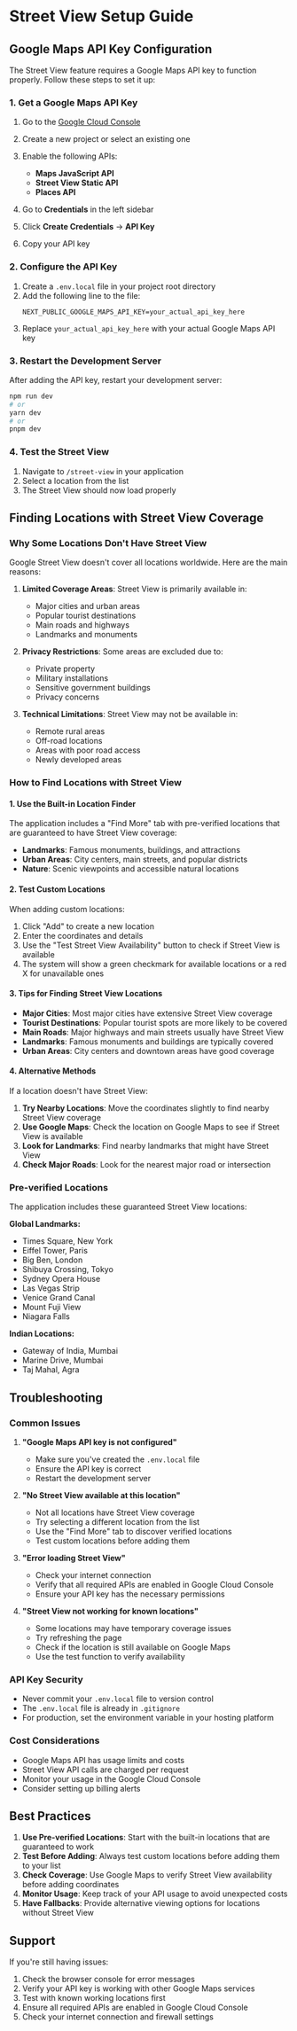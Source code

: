 # Street View Setup Guide

## Google Maps API Key Configuration

The Street View feature requires a Google Maps API key to function properly. Follow these steps to set it up:

### 1. Get a Google Maps API Key

1. Go to the [Google Cloud Console](https://console.cloud.google.com/)
2. Create a new project or select an existing one
3. Enable the following APIs:
   - **Maps JavaScript API**
   - **Street View Static API**
   - **Places API**

4. Go to **Credentials** in the left sidebar
5. Click **Create Credentials** → **API Key**
6. Copy your API key

### 2. Configure the API Key

1. Create a `.env.local` file in your project root directory
2. Add the following line to the file:
   ```
   NEXT_PUBLIC_GOOGLE_MAPS_API_KEY=your_actual_api_key_here
   ```
3. Replace `your_actual_api_key_here` with your actual Google Maps API key

### 3. Restart the Development Server

After adding the API key, restart your development server:
```bash
npm run dev
# or
yarn dev
# or
pnpm dev
```

### 4. Test the Street View

1. Navigate to `/street-view` in your application
2. Select a location from the list
3. The Street View should now load properly

## Finding Locations with Street View Coverage

### Why Some Locations Don't Have Street View

Google Street View doesn't cover all locations worldwide. Here are the main reasons:

1. **Limited Coverage Areas**: Street View is primarily available in:
   - Major cities and urban areas
   - Popular tourist destinations
   - Main roads and highways
   - Landmarks and monuments

2. **Privacy Restrictions**: Some areas are excluded due to:
   - Private property
   - Military installations
   - Sensitive government buildings
   - Privacy concerns

3. **Technical Limitations**: Street View may not be available in:
   - Remote rural areas
   - Off-road locations
   - Areas with poor road access
   - Newly developed areas

### How to Find Locations with Street View

#### 1. Use the Built-in Location Finder

The application includes a "Find More" tab with pre-verified locations that are guaranteed to have Street View coverage:

- **Landmarks**: Famous monuments, buildings, and attractions
- **Urban Areas**: City centers, main streets, and popular districts
- **Nature**: Scenic viewpoints and accessible natural locations

#### 2. Test Custom Locations

When adding custom locations:

1. Click "Add" to create a new location
2. Enter the coordinates and details
3. Use the "Test Street View Availability" button to check if Street View is available
4. The system will show a green checkmark for available locations or a red X for unavailable ones

#### 3. Tips for Finding Street View Locations

- **Major Cities**: Most major cities have extensive Street View coverage
- **Tourist Destinations**: Popular tourist spots are more likely to be covered
- **Main Roads**: Major highways and main streets usually have Street View
- **Landmarks**: Famous monuments and buildings are typically covered
- **Urban Areas**: City centers and downtown areas have good coverage

#### 4. Alternative Methods

If a location doesn't have Street View:

1. **Try Nearby Locations**: Move the coordinates slightly to find nearby Street View coverage
2. **Use Google Maps**: Check the location on Google Maps to see if Street View is available
3. **Look for Landmarks**: Find nearby landmarks that might have Street View
4. **Check Major Roads**: Look for the nearest major road or intersection

### Pre-verified Locations

The application includes these guaranteed Street View locations:

**Global Landmarks:**
- Times Square, New York
- Eiffel Tower, Paris
- Big Ben, London
- Shibuya Crossing, Tokyo
- Sydney Opera House
- Las Vegas Strip
- Venice Grand Canal
- Mount Fuji View
- Niagara Falls

**Indian Locations:**
- Gateway of India, Mumbai
- Marine Drive, Mumbai
- Taj Mahal, Agra

## Troubleshooting

### Common Issues

1. **"Google Maps API key is not configured"**
   - Make sure you've created the `.env.local` file
   - Ensure the API key is correct
   - Restart the development server

2. **"No Street View available at this location"**
   - Not all locations have Street View coverage
   - Try selecting a different location from the list
   - Use the "Find More" tab to discover verified locations
   - Test custom locations before adding them

3. **"Error loading Street View"**
   - Check your internet connection
   - Verify that all required APIs are enabled in Google Cloud Console
   - Ensure your API key has the necessary permissions

4. **"Street View not working for known locations"**
   - Some locations may have temporary coverage issues
   - Try refreshing the page
   - Check if the location is still available on Google Maps
   - Use the test function to verify availability

### API Key Security

- Never commit your `.env.local` file to version control
- The `.env.local` file is already in `.gitignore`
- For production, set the environment variable in your hosting platform

### Cost Considerations

- Google Maps API has usage limits and costs
- Street View API calls are charged per request
- Monitor your usage in the Google Cloud Console
- Consider setting up billing alerts

## Best Practices

1. **Use Pre-verified Locations**: Start with the built-in locations that are guaranteed to work
2. **Test Before Adding**: Always test custom locations before adding them to your list
3. **Check Coverage**: Use Google Maps to verify Street View availability before adding coordinates
4. **Monitor Usage**: Keep track of your API usage to avoid unexpected costs
5. **Have Fallbacks**: Provide alternative viewing options for locations without Street View

## Support

If you're still having issues:

1. Check the browser console for error messages
2. Verify your API key is working with other Google Maps services
3. Test with known working locations first
4. Ensure all required APIs are enabled in Google Cloud Console
5. Check your internet connection and firewall settings 